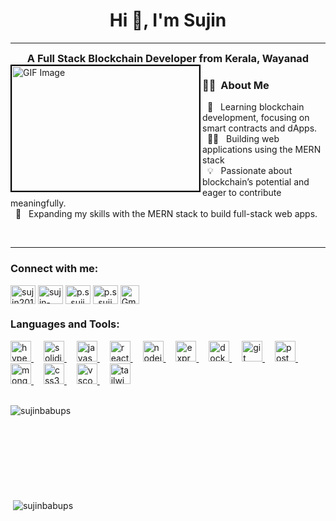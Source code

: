 <p align="center">

<h1 align="center">Hi 👋, I'm Sujin</h1>

---
 <h3 style="margin: 0; text-align: center; flex: 1;">
    A Full Stack Blockchain Developer from Kerala, Wayanad
  </h3>
<img align="left" src="https://media4.giphy.com/media/v1.Y2lkPTc5MGI3NjExNjNraGl0NXZsMWU5a3M4ODQ4ZXFzMTRsaXlvcnFmMGE3cjA0OWNkZyZlcD12MV9pbnRlcm5hbF9naWZfYnlfaWQmY3Q9Zw/RbDKaczqWovIugyJmW/giphy.webp" style="height: 200px; width: 300px; border: 2px solid #000;" alt="GIF Image">

### 🧑‍💻 &nbsp;About Me 
&nbsp; 🌱  &nbsp;   Learning blockchain development, focusing on smart contracts and dApps.<br>
&nbsp; 👨‍💻  &nbsp;   Building web applications using the MERN stack<br>
&nbsp; 💡  &nbsp;   Passionate about blockchain’s potential and eager to contribute meaningfully.<br>
&nbsp; 🚀  &nbsp;   Expanding my skills with the MERN stack to build full-stack web apps.<br>

<br>

---
<h3 align="left">Connect with me:</h3>
<p align="left">
<a href="https://x.com/p_s_Sujin" target="blank"><img align="center" src="https://raw.githubusercontent.com/rahuldkjain/github-profile-readme-generator/master/src/images/icons/Social/twitter.svg" alt="sujin20161122" height="30" width="40" /></a>
<a href="https://linkedin.com/in/sujin-babu-p-s-341457205" target="blank"><img align="center" src="https://raw.githubusercontent.com/rahuldkjain/github-profile-readme-generator/master/src/images/icons/Social/linked-in-alt.svg" alt="sujin-babu-p-s-341457205" height="30" width="40" /></a>
<a href="https://instagram.com/p.s_sujin" target="blank"><img align="center" src="https://raw.githubusercontent.com/rahuldkjain/github-profile-readme-generator/master/src/images/icons/Social/instagram.svg" alt="p.s_sujin" height="30" width="40" /></a>
<a href="https://discord.com/channels/sujinbabups_49183" target="blank"><img align="center" src="https://raw.githubusercontent.com/rahuldkjain/github-profile-readme-generator/master/src/images/icons/Social/discord.svg" alt="p.s_sujin" height="30" width="40" /></a>

<a href="mailto:sujinbabups@gmail.com" target="_blank">
    <img align="center" src="https://imgs.search.brave.com/WmOFe_GNIJk-5qSd9NGkJhSktQaDBP-FFcvlqY5I3TM/rs:fit:500:0:0:0/g:ce/aHR0cHM6Ly9jZG4t/aWNvbnMtcG5nLmZy/ZWVwaWsuY29tLzI1/Ni81OTY4LzU5Njg1/MzQucG5nP3NlbXQ9/YWlzX2h5YnJpZA" alt="Gmail" height="30" width="30" />
</a>
</p>
<h3 align="left">Languages and Tools:</h3>

<div align="left">
  <a href="https://hyperledger-fabric.readthedocs.io/" target="_blank">
    <img src="https://img.shields.io/badge/Hyperledger%20Fabric-2F3134?logo=hyperledger&logoColor=white&style=for-the-badge" height="33" alt="hyperledger fabric logo" />
  </a>
  <img width="12" />
  
  <a href="https://soliditylang.org/" target="_blank">
    <img src="https://img.shields.io/badge/Solidity-363636?logo=solidity&logoColor=white&style=for-the-badge" height="33" alt="solidity logo" />
  </a>
  <img width="12" />
  
  <a href="https://developer.mozilla.org/en-US/docs/Web/JavaScript" target="_blank">
    <img src="https://img.shields.io/badge/JavaScript-F7DF1E?logo=javascript&logoColor=black&style=for-the-badge" height="33" alt="javascript logo" />
  </a>
  <img width="12" />
  
  <a href="https://reactjs.org/" target="_blank">
    <img src="https://img.shields.io/badge/React-61DAFB?logo=react&logoColor=black&style=for-the-badge" height="33" alt="react logo" />
  </a>
  <img width="12" />

  <a href="https://nodejs.org/" target="_blank">
    <img src="https://img.shields.io/badge/Node.js-339933?logo=nodedotjs&logoColor=white&style=for-the-badge" height="33" alt="nodejs logo" />
  </a>
  <img width="12" />

  <a href="https://expressjs.com/" target="_blank">
    <img src="https://img.shields.io/badge/Express-000000?logo=express&logoColor=white&style=for-the-badge" height="33" alt="express logo" />
  </a>
  <img width="12" />
  
  <a href="https://www.docker.com/" target="_blank">
    <img src="https://img.shields.io/badge/Docker-2496ED?logo=docker&logoColor=white&style=for-the-badge" height="33" alt="docker logo" />
  </a>
  <img width="12" />

  <a href="https://git-scm.com/" target="_blank">
    <img src="https://img.shields.io/badge/Git-F05032?logo=git&logoColor=white&style=for-the-badge" height="33" alt="git logo" />
  </a>
  <img width="12" />
  
  <a href="https://www.postman.com/" target="_blank">
    <img src="https://img.shields.io/badge/Postman-FF6C37?logo=postman&logoColor=black&style=for-the-badge" height="33" alt="postman logo" />
  </a>
  <img width="12" />

  <a href="https://www.mongodb.com/" target="_blank">
    <img src="https://img.shields.io/badge/MongoDB-47A248?logo=mongodb&logoColor=white&style=for-the-badge" height="33" alt="mongodb logo" />
  </a>
  <img width="12" />
  
  <a href="https://developer.mozilla.org/en-US/docs/Web/CSS" target="_blank">
    <img src="https://img.shields.io/badge/CSS3-1572B6?logo=css3&logoColor=white&style=for-the-badge" height="33" alt="css3 logo" />
  </a>
  <img width="12" />
  
  <a href="https://code.visualstudio.com/" target="_blank">
    <img src="https://img.shields.io/badge/Visual%20Studio%20Code-007ACC?logo=visualstudiocode&logoColor=white&style=for-the-badge" height="33" alt="vscode logo" />
  </a>
    <img width="12" />

  <a href="https://tailwindcss.com/" target="_blank">
    <img src="https://img.shields.io/badge/Tailwind%20CSS-06B6D4?logo=tailwindcss&logoColor=black&style=for-the-badge" height="33" alt="tailwindcss logo" />
  </a>
</div>

<br>

<p><img align="left" src="https://github-readme-stats.vercel.app/api/top-langs?username=sujinbabups&show_icons=true&locale=en&layout=compact" alt="sujinbabups" /></p>
<br><br><br><br><br><br><br><br>

<p>&nbsp;<img align="center" src="https://github-readme-stats.vercel.app/api?username=sujinbabups&show_icons=true&locale=en" alt="sujinbabups" /></p>
</p>
